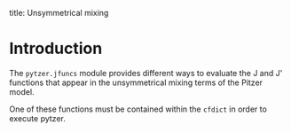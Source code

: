 title: Unsymmetrical mixing

# Introduction

The `pytzer.jfuncs` module provides different ways to evaluate the J and J' functions that appear in the unsymmetrical mixing terms of the Pitzer model.

One of these functions must be contained within the `cfdict` in order to execute pytzer.
